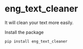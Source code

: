 # eng_text_cleaner

It will clean your text more easily. 

Install the package

```bash
pip install eng_text_cleaner
```
